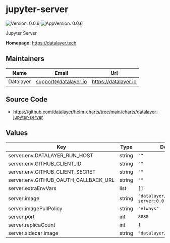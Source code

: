 # jupyter-server

![Version: 0.0.6](https://img.shields.io/badge/Version-0.0.6-informational?style=flat-square) ![AppVersion: 0.0.6](https://img.shields.io/badge/AppVersion-0.0.6-informational?style=flat-square)

Jupyter Server

**Homepage:** <https://datalayer.tech>

## Maintainers

| Name | Email | Url |
| ---- | ------ | --- |
| Datalayer | <support@datalayer.io> | <https://datalayer.io> |

## Source Code

* <https://github.com/datalayer/helm-charts/tree/main/charts/datalayer-jupyter-server>

## Values

| Key | Type | Default | Description |
|-----|------|---------|-------------|
| server.env.DATALAYER_RUN_HOST | string | `""` |  |
| server.env.GITHUB_CLIENT_ID | string | `""` |  |
| server.env.GITHUB_CLIENT_SECRET | string | `""` |  |
| server.env.GITHUB_OAUTH_CALLBACK_URL | string | `""` |  |
| server.extraEnvVars | list | `[]` |  |
| server.image | string | `"datalayer/jupyter-server:0.0.8"` |  |
| server.imagePullPolicy | string | `"Always"` |  |
| server.port | int | `8888` |  |
| server.replicaCount | int | `1` |  |
| server.sidecar.image | string | `"datalayer/whoami:0.0.6"` |  |

